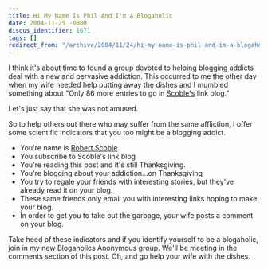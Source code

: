 ```yaml
---
title: Hi My Name Is Phil And I'm A Blogaholic
date: 2004-11-25 -0800
disqus_identifier: 1671
tags: []
redirect_from: "/archive/2004/11/24/hi-my-name-is-phil-and-im-a-blogaholic.aspx/"
---
```


I think it's about time to found a group devoted to helping blogging
addicts deal with a new and pervasive addiction. This occurred to me the
other day when my wife needed help putting away the dishes and I mumbled
something about "Only 86 more entries to go in
[Scoble's](http://www.kunal.org/scoble/) link blog."

Let's just say that she was not amused.

So to help others out there who may suffer from the same affliction, I
offer some scientific indicators that you too might be a blogging
addict.

-   You're name is [Robert Scoble](http://radio.weblogs.com/0001011/)
-   You subscribe to Scoble's link blog
-   You're reading this post and it's still Thanksgiving.
-   You're blogging about your addiction...on Thanksgiving
-   You try to regale your friends with interesting stories, but they've
    already read it on your blog.
-   These same friends only email you with interesting links hoping to
    make your blog.
-   In order to get you to take out the garbage, your wife posts a
    comment on your blog.

Take heed of these indicators and if you identify yourself to be a
blogaholic, join in my new Blogaholics Anonymous group. We'll be meeting
in the comments section of this post. Oh, and go help your wife with the
dishes.

